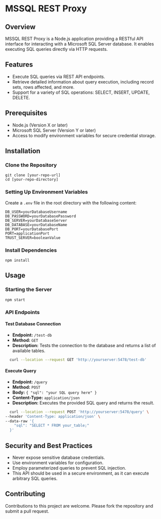 
# MSSQL REST Proxy

## Overview
MSSQL REST Proxy is a Node.js application providing a RESTful API interface for interacting with a Microsoft SQL Server database. It enables executing SQL queries directly via HTTP requests.

## Features
- Execute SQL queries via REST API endpoints.
- Retrieve detailed information about query execution, including record sets, rows affected, and more.
- Support for a variety of SQL operations: SELECT, INSERT, UPDATE, DELETE.

## Prerequisites
- Node.js (Version X or later)
- Microsoft SQL Server (Version Y or later)
- Access to modify environment variables for secure credential storage.

## Installation

### Clone the Repository
```
git clone [your-repo-url]
cd [your-repo-directory]
```

### Setting Up Environment Variables
Create a `.env` file in the root directory with the following content:

```
DB_USER=yourDatabaseUsername
DB_PASSWORD=yourDatabasePassword
DB_SERVER=yourDatabaseServer
DB_DATABASE=yourDatabaseName
DB_PORT=yourDatabasePort
PORT=applicationPort
TRUST_SERVER=booleanValue
```

### Install Dependencies
```
npm install
```

## Usage

### Starting the Server
```
npm start
```

### API Endpoints

#### Test Database Connection
- **Endpoint:** `/test-db`
- **Method:** `GET`
- **Description:** Tests the connection to the database and returns a list of available tables.

```bash
  curl --location --request GET 'http://yourserver:5478/test-db'
```

#### Execute Query
- **Endpoint:** `/query`
- **Method:** `POST`
- **Body:** `{ "sql": "your SQL query here" }`
- **Content-Type:** `application/json`
- **Description:** Executes the provided SQL query and returns the result.

```bash
  curl --location --request POST 'http://yourserver:5478/query' \
--header 'Content-Type: application/json' \
--data-raw '{
    "sql": "SELECT * FROM your_table;"
  }'
```

## Security and Best Practices
- Never expose sensitive database credentials.
- Use environment variables for configuration.
- Employ parameterized queries to prevent SQL injection.
- This API should be used in a secure environment, as it can execute arbitrary SQL queries.

## Contributing
Contributions to this project are welcome. Please fork the repository and submit a pull request.
